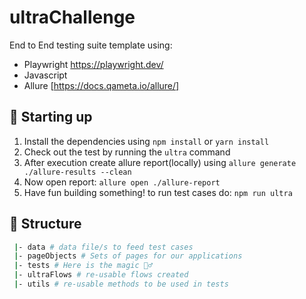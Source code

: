 # ultraChallenge

End to End testing suite template using:

- Playwright https://playwright.dev/
- Javascript 
- Allure [https://docs.qameta.io/allure/]

## 🤖 Starting up

1. Install the dependencies using `npm install` or `yarn install`
2. Check out the test by running the `ultra` command
3. After execution create allure report(locally) using `allure generate ./allure-results --clean`
4. Now open report: `allure open ./allure-report`
5. Have fun building something! to run test cases do: `npm run ultra`

## 📁 Structure

```sh
 |- data # data file/s to feed test cases
 |- pageObjects # Sets of pages for our applications
 |- tests # Here is the magic 🧙‍♂️
 |- ultraFlows # re-usable flows created
 |- utils # re-usable methods to be used in tests
```
